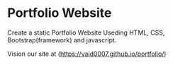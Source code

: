 # Portfolio Website

Create a static Portfolio Website
Useding HTML, CSS, Bootstrap(framework) and javascript.

Vision our site at (https://vaid0007.github.io/portfolio/)
